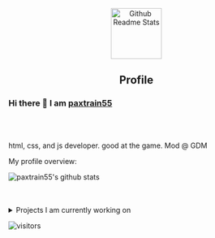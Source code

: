 <p align="center">
 <img width="100px" src="https://res.cloudinary.com/anuraghazra/image/upload/v1594908242/logo_ccswme.svg" align="center" alt="Github Readme Stats" />
 <h2 align="center">Profile</h2>
</p>

### Hi there 👋 I am [paxtrain55](https://disnos9.github.io)

<br />
<br />

<div>
 <p>

html, css, and js developer. good at the game. Mod @ GDM

</h4>
</div>

<div><p>My profile overview: </p></div>

![paxtrain55's github stats](https://github-readme-stats.vercel.app/api?username=disnos9&show_icons=true)
<br />
<br />
<br />
<details>
<summary>
  Projects I am currently working on
</summary>

<br />

[![ReadMe Card](https://github-readme-stats.vercel.app/api/pin/?username=disnos9&repo=gdm-website)](https://github.com/disnos9/wbb-website)
[![ReadMe Card](https://github-readme-stats.vercel.app/api/pin/?username=disnos9&repo=paxfr.xyz)](https://github.com/disnos9/paxfr.xyz)
[![ReadMe Card](https://github-readme-stats.vercel.app/api/pin/?username=ChiragJhawar&repo=ProjectReward)](https://github.com/ChiragJhawar/ProjectReward)
[![ReadMe Card](https://github-readme-stats.vercel.app/api/pin/?username=stocksmith&repo=ml-research)](https://github.com/stocksmith/ml-research)

<br />


![picture](https://raw.githubusercontent.com/saadeghi/saadeghi/master/dino.gif)
</details>

![visitors](https://visitor-badge.laobi.icu/badge?page_id=disnos9.disnos9)
